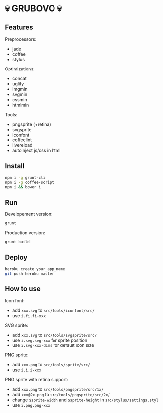 :skull: GRUBOVO :skull:
=======================

Features
--------

Preprocessors:
- jade
- coffee
- stylus

Optimizations:
- concat
- uglify
- imgmin
- svgmin
- cssmin
- htmlmin

Tools:
- pngsprite (+retina)
- svgsprite
- iconfont
- coffeelint
- livereload
- autoinject js/css in html

Install
-------

```bash
npm i -g grunt-cli
npm i -g coffee-script
npm i && bower i
```

Run
---

Developement version:

```bash
grunt
```

Production version:

```bash
grunt build
```

Deploy
------

```bash
heroku create your_app_name
git push heroku master
```

How to use
----------

Icon font:
- add `xxx.svg` to `src/tools/iconfont/src/`
- use `i.fi.fi-xxx`

SVG sprite:
- add `xxx.svg` to `src/tools/svgsprite/src/`
- use `i.svg.svg-xxx` for sprite position
- use `i.svg-xxx-dims` for default icon size

PNG sprite:
- add `xxx.png` to `src/tools/sprite/src/`
- use `i.i.i-xxx`

PNG sprite with retina support:
- add `xxx.png` to `src/tools/pngsprite/src/1x/`
- add `xxx@2x.png` to `src/tools/pngsprite/src/2x/`
- change `$sprite-width` and `$sprite-height` in `src/stylus/settings.styl`
- use `i.png.png-xxx`
